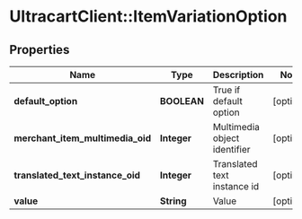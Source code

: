 # UltracartClient::ItemVariationOption

## Properties
Name | Type | Description | Notes
------------ | ------------- | ------------- | -------------
**default_option** | **BOOLEAN** | True if default option | [optional] 
**merchant_item_multimedia_oid** | **Integer** | Multimedia object identifier | [optional] 
**translated_text_instance_oid** | **Integer** | Translated text instance id | [optional] 
**value** | **String** | Value | [optional] 


